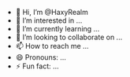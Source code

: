- 👋 Hi, I’m @HaxyRealm
- 👀 I’m interested in ...
- 🌱 I’m currently learning ...
- 💞️ I’m looking to collaborate on ...
- 📫 How to reach me ...
- 😄 Pronouns: ...
- ⚡ Fun fact: ...

<!---
HaxyRealm/HaxyRealm is a ✨ special ✨ repository because its `README.md` (this file) appears on your GitHub profile.
You can click the Preview link to take a look at your changes.
--->
